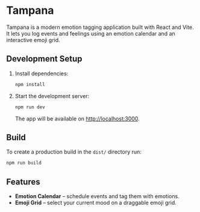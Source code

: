 # Tampana

Tampana is a modern emotion tagging application built with React and Vite. It lets you log events and feelings using an emotion calendar and an interactive emoji grid.

## Development Setup

1. Install dependencies:
   ```bash
   npm install
   ```
2. Start the development server:
   ```bash
   npm run dev
   ```
   The app will be available on [http://localhost:3000](http://localhost:3000).

## Build

To create a production build in the `dist/` directory run:
```bash
npm run build
```

## Features

- **Emotion Calendar** – schedule events and tag them with emotions.
- **Emoji Grid** – select your current mood on a draggable emoji grid.

